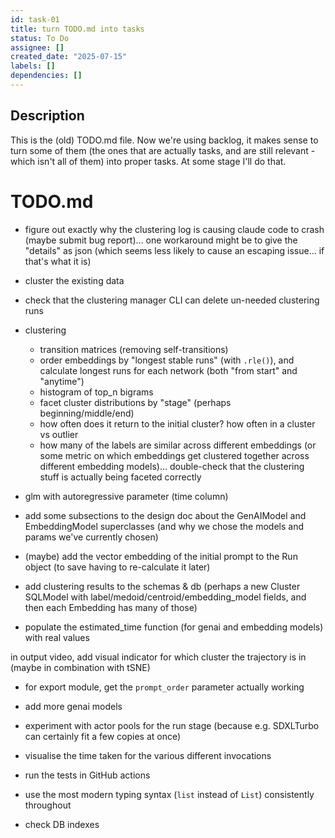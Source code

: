 ```yaml
---
id: task-01
title: turn TODO.md into tasks
status: To Do
assignee: []
created_date: "2025-07-15"
labels: []
dependencies: []
---
```


## Description

This is the (old) TODO.md file. Now we're using backlog, it makes sense to turn
some of them (the ones that are actually tasks, and are still relevant - which
isn't all of them) into proper tasks. At some stage I'll do that.

# TODO.md

- figure out exactly why the clustering log is causing claude code to crash
  (maybe submit bug report)... one workaround might be to give the "details" as
  json (which seems less likely to cause an escaping issue... if that's what it
  is)

- cluster the existing data

- check that the clustering manager CLI can delete un-needed clustering runs

- clustering

  - transition matrices (removing self-transitions)
  - order embeddings by "longest stable runs" (with `.rle()`), and calculate
    longest runs for each network (both "from start" and "anytime")
  - histogram of top_n bigrams
  - facet cluster distributions by "stage" (perhaps beginning/middle/end)
  - how often does it return to the initial cluster? how often in a cluster vs
    outlier
  - how many of the labels are similar across different embeddings (or some
    metric on which embeddings get clustered together across different embedding
    models)... double-check that the clustering stuff is actually being faceted
    correctly

- glm with autoregressive parameter (time column)

- add some subsections to the design doc about the GenAIModel and EmbeddingModel
  superclasses (and why we chose the models and params we've currently chosen)

- (maybe) add the vector embedding of the initial prompt to the Run object (to
  save having to re-calculate it later)

- add clustering results to the schemas & db (perhaps a new Cluster SQLModel
  with label/medoid/centroid/embedding_model fields, and then each Embedding has
  many of those)

- populate the estimated_time function (for genai and embedding models) with
  real values

in output video, add visual indicator for which cluster the trajectory is in
(maybe in combination with tSNE)

- for export module, get the `prompt_order` parameter actually working

- add more genai models

- experiment with actor pools for the run stage (because e.g. SDXLTurbo can
  certainly fit a few copies at once)

- visualise the time taken for the various different invocations

- run the tests in GitHub actions

- use the most modern typing syntax (`list` instead of `List`) consistently
  throughout

- check DB indexes
